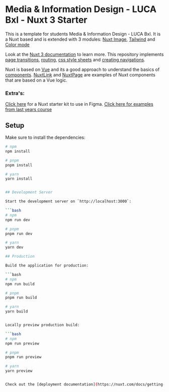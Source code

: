 # Media & Information Design - LUCA Bxl - Nuxt 3 Starter

This is a template for students Media & Information Design - LUCA Bxl. It is a Nuxt based and is extended with 3 modules: [Nuxt Image](https://nuxt.com/modules/image), [Tailwind](https://nuxt.com/modules/tailwindcss) and [Color mode](https://nuxt.com/modules/color-mode)


Look at the [Nuxt 3 documentation](https://nuxt.com/) to learn more. This repository implements [page transitions](https://nuxt.com/docs/getting-started/transitions), [routing](https://nuxt.com/docs/getting-started/routing), [css style sheets](https://nuxt.com/docs/getting-started/assets) and [creating navigations](https://nuxt.com/docs/api/components/nuxt-link#nuxtlink). 

Nuxt is based on [Vue](https://vuejs.org) and its a good approach to understand the basics of [components](https://vuejs.org/guide/essentials/component-basics.html). [NuxtLink](https://nuxt.com/docs/api/components/nuxt-link) and [NuxtPage](https://nuxt.com/docs/api/components/nuxt-page) are examples of Nuxt components that are based on a Vue logic.

### Extra's:
[Click here](https://www.figma.com/community/file/1296154408275753939) for a Nuxt starter kit to use in Figma.
[Click here for examples from last years course](https://ccs.bureaupixel.be)


## Setup

Make sure to install the dependencies:

```bash
# npm
npm install

# pnpm
pnpm install

# yarn
yarn install


## Development Server

Start the development server on `http://localhost:3000`:

```bash
# npm
npm run dev

# pnpm
pnpm run dev

# yarn
yarn dev

## Production

Build the application for production:

```bash
# npm
npm run build

# pnpm
pnpm run build

# yarn
yarn build


Locally preview production build:

```bash
# npm
npm run preview

# pnpm
pnpm run preview

# yarn
yarn preview


Check out the [deployment documentation](https://nuxt.com/docs/getting-started/deployment) for more information.
